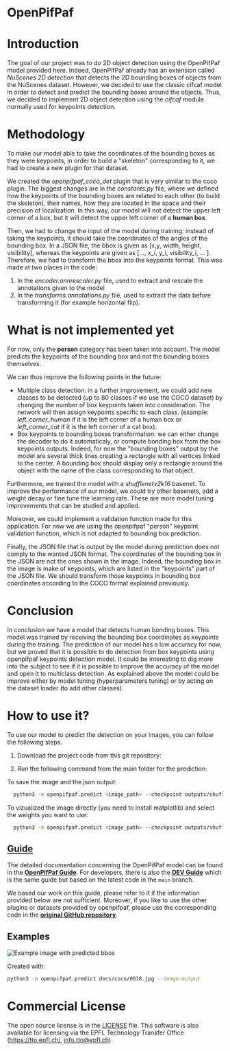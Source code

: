 # OpenPifPaf

# Introduction

The goal of our project was to do 2D object detection using the OpenPifPaf model provided here. Indeed, OpenPifPaf already has an extension called *NuScenes 2D detection* that detects the 2D bounding boxes of objects from the NuScenes dataset. However, we decided to use the classic cifcaf model in order to detect and predict the bounding boxes around the objects. 
Thus, we decided to implement 2D object detection using the *cifcaf* module normally used for keypoints detection. 

# Methodology

To make our model able to take the coordinates of the bounding boxes as they were keypoints, in order to build a "skeleton" corresponding to it, we had to create a new plugin for that dataset. 

We created the *openpifpaf_coco_det* plugin that is very similar to the coco plugin. The biggest changes are in the *constants.py* file, where we defined how the keypoints of the bounding boxes are related to each other (to build the skeleton), their names, how they are located in the space and their precision of localization. In this way, our model will not detect the upper left corner of a box, but it will detect the upper left corner of a **human box**. 

Then, we had to change the input of the model during training: instead of taking the keypoints, it should take the coordinates of the angles of the bounding box. In a JSON file, the bbox is given as [x,y, width, height, visibility], whereas the keypoints are given as [..., x_i, y_i, visibility_i, ... ]. Therefore, we had to transform the bbox into the keypoints format. This was made at two places in the code:
1. In the *encoder.annrescaler.py* file, used to extract and rescale the annotations given to the model
2. In the *transforms.annotations.py* file, used to extract the data before transforming it (for example horizontal flip). 

# What is not implemented yet

For now, only the **person** category has been taken into account. The model predicts the keypoints of the bounding box and not the bounding boxes themselves.

We can thus improve the following points in the future:

- Multiple class detection: in a further improvement, we could add new classes to be detected (up to 80 classes if we use the COCO dataset) by changing the number of box keypoints taken into consideration. The network will then assign keypoints specific to each class. (example: *left_corner_human* if it is the left corner of a human box or *left_corner_cat* if it is the left corner of a cat box).
- Box keypoints to bounding boxes transformation: we can either change the decoder to do it automaticaly, or compute bonding box from the box keypoints outputs. Indeed, for now the "bounding boxes" output by the model are several thick lines creating a rectangle with all vertices linked to the center. A bounding box should display only a rectangle around the object with the name of the class corresponding to that object.

Furthermore, we trained the model with a *shufflenetv2k16* basenet. To improve the performance of our model, we could try other basenets, add a weight decay or fine tune the learning rate.
These are more model tuning improvements that can be studied and applied.  

Moreover, we could implement a validation function made for this application. For now we are using the openpifpaf "person" keypoint validation function, which is not adapted to bounding box prediction.

Finally, the JSON file that is output by the model during prediction does not comply to the wanted JSON format. The coordinates of the bounding box in the JSON are not the ones shown in the image. Indeed, the bounding box in the image is make of keypoints, which are listed in the "keypoints" part of the JSON file. We should transform those keypoints in bounding box coordinates according to the COCO format explained previously. 

# Conclusion 

In conclusion we have a model that detects human bonding boxes. This model was trained by receiving the bounding box coordinates as keypoints during the training. The prediction of our model has a low accuracy for now, but we proved that it is possible to do detection from box keypoints using openpifpaf keypoints detection model. It could be interesting to dig more into the subject to see if it is possible to improve the accuracy of the model and open it to multiclass detection.
As explained above the model could be improve either by model tuning (hyperparameters tuning) or by acting on the dataset loader (to add other classes). 

# How to use it?

To use our model to predict the detection on your images, you can follow the following steps.

1. Download the project code from this git repository: 

2. Run the following command from the main folder for the prediction: 

To save the image and the json output:
```sh
  python3 -m openpifpaf.predict <image_path> --checkpoint outputs/shufflenetv2k16-230528-181950-cocoboxkp.pkl.epoch002 --image-output <image_path> --json-output <json_path>
```

To vizualized the image directly (you need to install matplotlib) and select the weights you want to use: 
```sh
  python3 -m openpifpaf.predict <image_path> --checkpoint outputs/shufflenetv2k16-230528-181950-cocoboxkp.pkl.epoch002 --show
```


## [Guide](https://vita-epfl.github.io/openpifpaf/intro.html)

The detailed documentation concerning the OpenPifPaf model can be found in the __[OpenPifPaf Guide](https://vita-epfl.github.io/openpifpaf/intro.html)__.
For developers, there is also the
__[DEV Guide](https://vita-epfl.github.io/openpifpaf/dev/intro.html)__
which is the same guide but based on the latest code in the `main` branch.

We based our work on this guide, please refer to it if the information provided below are not sufficient. Moreover, if you like to use the other plugins or datasets provided by openpifpaf, please use the corresponding code in the __[original GitHub repository](https://github.com/vita-epfl/openpifpaf)__.

## Examples

![Example image with predicted bbox](https://github.com/alechp13/openpifpaf_bbox/blob/main/images_readme/0018.jpg.predictions.jpeg)

Created with:
```sh
python3 -m openpifpaf.predict docs/coco/0018.jpg --image-output
```


# Commercial License

The open source license is in the [LICENSE](https://github.com/vita-epfl/openpifpaf/blob/main/LICENSE) file.
This software is also available for licensing via the EPFL Technology Transfer
Office (https://tto.epfl.ch/, info.tto@epfl.ch).


[CC-BY-2.0]: https://creativecommons.org/licenses/by/2.0/
